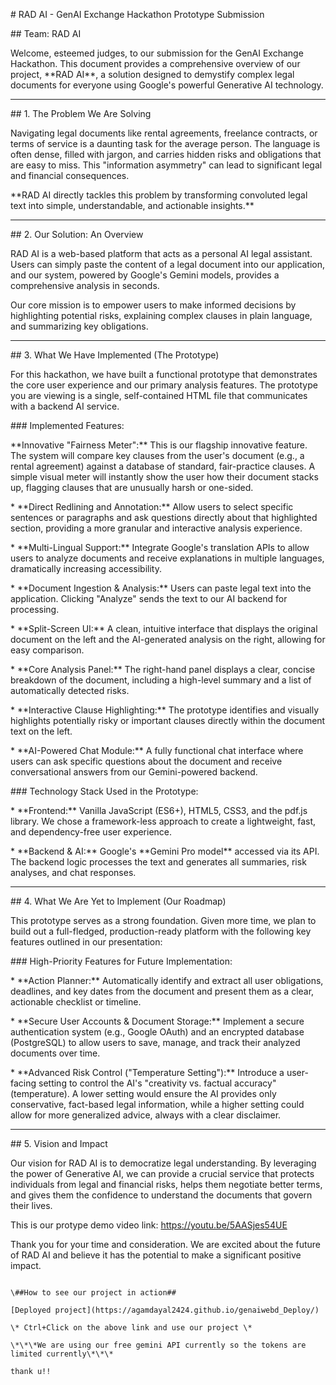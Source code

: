 \# RAD AI - GenAI Exchange Hackathon Prototype Submission



\## Team: RAD AI



Welcome, esteemed judges, to our submission for the GenAI Exchange Hackathon. This document provides a comprehensive overview of our project, \*\*RAD AI\*\*, a solution designed to demystify complex legal documents for everyone using Google's powerful Generative AI technology.



---



\## 1. The Problem We Are Solving



Navigating legal documents like rental agreements, freelance contracts, or terms of service is a daunting task for the average person. The language is often dense, filled with jargon, and carries hidden risks and obligations that are easy to miss. This "information asymmetry" can lead to significant legal and financial consequences.



\*\*RAD AI directly tackles this problem by transforming convoluted legal text into simple, understandable, and actionable insights.\*\*



---



\## 2. Our Solution: An Overview



RAD AI is a web-based platform that acts as a personal AI legal assistant. Users can simply paste the content of a legal document into our application, and our system, powered by Google's Gemini models, provides a comprehensive analysis in seconds.



Our core mission is to empower users to make informed decisions by highlighting potential risks, explaining complex clauses in plain language, and summarizing key obligations.



---



\## 3. What We Have Implemented (The Prototype)



For this hackathon, we have built a functional prototype that demonstrates the core user experience and our primary analysis features. The prototype you are viewing is a single, self-contained HTML file that communicates with a backend AI service.



\### Implemented Features:



\*\*Innovative "Fairness Meter":\*\* This is our flagship innovative feature. The system will compare key clauses from the user's document (e.g., a rental agreement) against a database of standard, fair-practice clauses. A simple visual meter will instantly show the user how their document stacks up, flagging clauses that are unusually harsh or one-sided.

\*   \*\*Direct Redlining and Annotation:\*\* Allow users to select specific sentences or paragraphs and ask questions directly about that highlighted section, providing a more granular and interactive analysis experience.

\*   \*\*Multi-Lingual Support:\*\* Integrate Google's translation APIs to allow users to analyze documents and receive explanations in multiple languages, dramatically increasing accessibility.



\*   \*\*Document Ingestion \& Analysis:\*\* Users can paste legal text into the application. Clicking "Analyze" sends the text to our AI backend for processing.

\*   \*\*Split-Screen UI:\*\* A clean, intuitive interface that displays the original document on the left and the AI-generated analysis on the right, allowing for easy comparison.

\*   \*\*Core Analysis Panel:\*\* The right-hand panel displays a clear, concise breakdown of the document, including a high-level summary and a list of automatically detected risks.

\*   \*\*Interactive Clause Highlighting:\*\* The prototype identifies and visually highlights potentially risky or important clauses directly within the document text on the left.

\*   \*\*AI-Powered Chat Module:\*\* A fully functional chat interface where users can ask specific questions about the document and receive conversational answers from our Gemini-powered backend.



\### Technology Stack Used in the Prototype:



\*   \*\*Frontend:\*\* Vanilla JavaScript (ES6+), HTML5, CSS3, and the pdf.js library. We chose a framework-less approach to create a lightweight, fast, and dependency-free user experience.

\*   \*\*Backend \& AI:\*\* Google's \*\*Gemini Pro model\*\* accessed via its API. The backend logic processes the text and generates all summaries, risk analyses, and chat responses.



---



\## 4. What We Are Yet to Implement (Our Roadmap)



This prototype serves as a strong foundation. Given more time, we plan to build out a full-fledged, production-ready platform with the following key features outlined in our presentation:



\### High-Priority Features for Future Implementation:



\*   \*\*Action Planner:\*\* Automatically identify and extract all user obligations, deadlines, and key dates from the document and present them as a clear, actionable checklist or timeline.

\*   \*\*Secure User Accounts \& Document Storage:\*\* Implement a secure authentication system (e.g., Google OAuth) and an encrypted database (PostgreSQL) to allow users to save, manage, and track their analyzed documents over time.

\*   \*\*Advanced Risk Control ("Temperature Setting"):\*\* Introduce a user-facing setting to control the AI's "creativity vs. factual accuracy" (temperature). A lower setting would ensure the AI provides only conservative, fact-based legal information, while a higher setting could allow for more generalized advice, always with a clear disclaimer.



---



\## 5. Vision and Impact



Our vision for RAD AI is to democratize legal understanding. By leveraging the power of Generative AI, we can provide a crucial service that protects individuals from legal and financial risks, helps them negotiate better terms, and gives them the confidence to understand the documents that govern their lives.


This is our protype demo video link:
https://youtu.be/5AASjes54UE

Thank you for your time and consideration. We are excited about the future of RAD AI and believe it has the potential to make a significant positive impact.

```

\##How to see our project in action##

[Deployed project](https://agamdayal2424.github.io/genaiwebd_Deploy/)

\* Ctrl+Click on the above link and use our project \*

\*\*\*We are using our free gemini API currently so the tokens are limited currently\*\*\*

thank u!!
